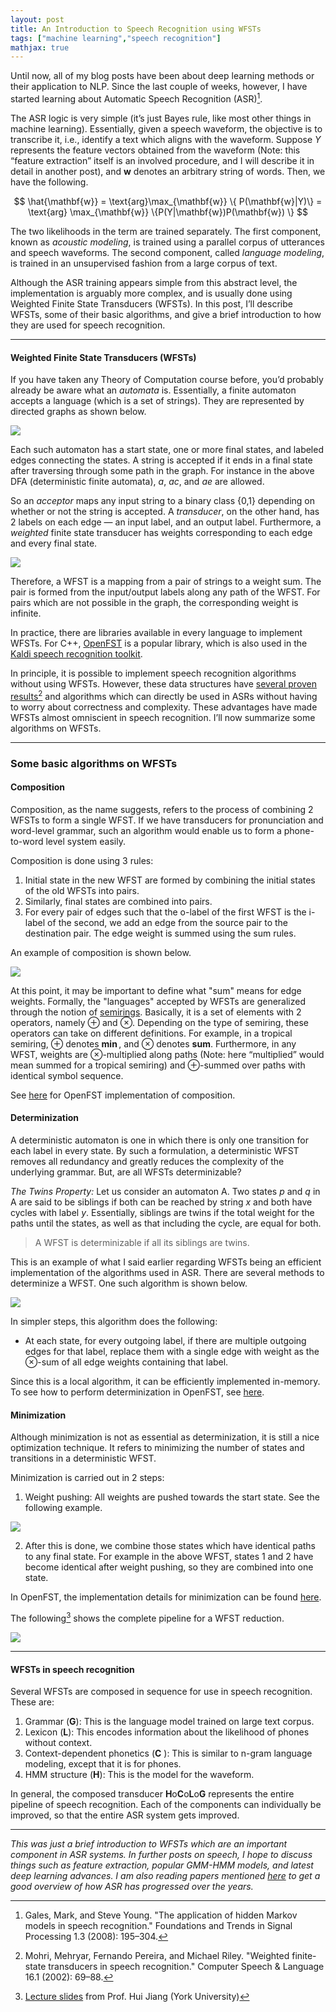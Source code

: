 ```yaml
---
layout: post
title: An Introduction to Speech Recognition using WFSTs
tags: ["machine learning","speech recognition"]
mathjax: true
---
```


Until now, all of my blog posts have been about deep learning methods or their application to NLP. Since the last couple of weeks, however, I have started learning about Automatic Speech Recognition (ASR)[^1].

The ASR logic is very simple (it’s just Bayes rule, like most other things in machine learning). Essentially, given a speech waveform, the objective is to transcribe it, i.e., identify a text which aligns with the waveform. Suppose $Y$ represents the feature vectors obtained from the waveform (Note: this “feature extraction” itself is an involved procedure, and I will describe it in detail in another post), and $\mathbf{w}$ denotes an arbitrary string of words. Then, we have the following.

$$ \hat{\mathbf{w}} = \text{arg}\max_{\mathbf{w}} \{ P(\mathbf{w}|Y)\} = \text{arg} \max_{\mathbf{w}} \{P(Y|\mathbf{w})P(\mathbf{w}) \} $$

The two likelihoods in the term are trained separately. The first component, known as *acoustic modeling*, is trained using a parallel corpus of utterances and speech waveforms. The second component, called *language modeling*, is trained in an unsupervised fashion from a large corpus of text.

Although the ASR training appears simple from this abstract level, the implementation is arguably more complex, and is usually done using Weighted Finite State Transducers (WFSTs). In this post, I’ll describe WFSTs, some of their basic algorithms, and give a brief introduction to how they are used for speech recognition.

*****

#### Weighted Finite State Transducers (WFSTs)

If you have taken any Theory of Computation course before, you’d probably already be aware what an *automata* is. Essentially, a finite automaton accepts a language (which is a set of strings). They are represented by directed graphs as shown below.

![](/static/img/17/dag.gif)

Each such automaton has a start state, one or more final states, and labeled edges connecting the states. A string is accepted if it ends in a final state after traversing through some path in the graph. For instance in the above DFA (deterministic finite automata), *a*, *ac*, and *ae* are allowed.

So an *acceptor* maps any input string to a binary class {0,1} depending on whether or not the string is accepted. A *transducer*, on the other hand, has 2 labels on each edge — an input label, and an output label. Furthermore, a *weighted* finite state transducer has weights corresponding to each edge and every final state.

![](/static/img/17/wfst.png)

Therefore, a WFST is a mapping from a pair of strings to a weight sum. The pair is formed from the input/output labels along any path of the WFST. For pairs which are not possible in the graph, the corresponding weight is infinite.

In practice, there are libraries available in every language to implement WFSTs. For C++, [OpenFST](http://www.openfst.org/twiki/bin/view/FST/WebHome) is a popular library, which is also used in the [Kaldi speech recognition toolkit](http://kaldi-asr.org/).

In principle, it is possible to implement speech recognition algorithms without using WFSTs. However, these data structures have [several proven results](https://cs.nyu.edu/~mohri/pub/csl01.pdf)[^2] and algorithms which can directly be used in ASRs without having to worry about correctness and complexity. These advantages have made WFSTs almost omniscient in speech recognition. I’ll now summarize some algorithms on WFSTs.

*****

### Some basic algorithms on WFSTs

#### Composition

Composition, as the name suggests, refers to the process of combining 2 WFSTs to form a single WFST. If we have transducers for pronunciation and word-level grammar, such an algorithm would enable us to form a phone-to-word level system easily.

Composition is done using 3 rules:

1.  Initial state in the new WFST are formed by combining the initial states of the old WFSTs into pairs.
2.  Similarly, final states are combined into pairs.
3.  For every pair of edges such that the o-label of the first WFST is the i-label of the second, we add an edge from the source pair to the destination pair. The edge weight is summed using the sum rules.

An example of composition is shown below.

![](/static/img/17/composition.png)

At this point, it may be important to define what "sum" means for edge weights. Formally, the "languages" accepted by WFSTs are generalized through the notion of [semirings](https://en.wikipedia.org/wiki/Semiring). Basically, it is a set of elements with 2 operators, namely $\oplus$ and $\otimes$. Depending on the type of semiring, these operators can take on different definitions. For example, in a tropical semiring, $\oplus$ denotes **$\min$**, and $\otimes$ denotes **sum**. Furthermore, in any WFST, weights are $\otimes$-multiplied along paths (Note: here “multiplied” would mean summed for a tropical semiring) and $\oplus$-summed over paths with identical symbol sequence. 

See [here](http://www.openfst.org/twiki/bin/view/FST/ComposeDoc) for OpenFST implementation of composition.

#### Determinization

A deterministic automaton is one in which there is only one transition for each label in every state. By such a formulation, a deterministic WFST removes all redundancy and greatly reduces the complexity of the underlying grammar. But, are all WFSTs determinizable?

*The Twins Property:* Let us consider an automaton A. Two states *p* and *q* in A are said to be siblings if both can be reached by string *x* and both have cycles with label *y*. Essentially, siblings are twins if the total weight for the paths until the states, as well as that including the cycle, are equal for both.

> A WFST is determinizable if all its siblings are twins.

This is an example of what I said earlier regarding WFSTs being an efficient implementation of the algorithms used in ASR. There are several methods to determinize a WFST. One such algorithm is shown below.

![](/static/img/17/determinization.png)

In simpler steps, this algorithm does the following:

* At each state, for every outgoing label, if there are multiple outgoing edges for that label, replace them with a single edge with weight as the $\otimes$-sum of all edge weights containing that label.

Since this is a local algorithm, it can be efficiently implemented in-memory. To see how to perform determinization in OpenFST, see [here](http://www.openfst.org/twiki/bin/view/FST/DeterminizeDoc).

#### Minimization

Although minimization is not as essential as determinization, it is still a nice optimization technique. It refers to minimizing the number of states and transitions in a deterministic WFST.

Minimization is carried out in 2 steps:

1.  Weight pushing: All weights are pushed towards the start state. See the following example.

![](/static/img/17/pushing.png)

2. After this is done, we combine those states which have identical paths to any final state. For example in the above WFST, states 1 and 2 have become identical after weight pushing, so they are combined into one state.

In OpenFST, the implementation details for minimization can be found [here](http://www.openfst.org/twiki/bin/view/FST/MinimizeDoc).

The following[^3] shows the complete pipeline for a WFST reduction.

![](/static/img/17/pipeline.png)

*****

#### WFSTs in speech recognition

Several WFSTs are composed in sequence for use in speech recognition. These are:

1.  Grammar (**G**): This is the language model trained on large text corpus.
2.  Lexicon (**L**): This encodes information about the likelihood of phones without context.
3.  Context-dependent phonetics (**C** ): This is similar to n-gram language modeling, except that it is for phones.
4.  HMM structure (**H**): This is the model for the waveform.

In general, the composed transducer **H**o**C**o**L**o**G** represents the entire pipeline of speech recognition. Each of the components can individually be improved, so that the entire ASR system gets improved.

*****

*This was just a brief introduction to WFSTs which are an important component in ASR systems. In further posts on speech, I hope to discuss things such as feature extraction, popular GMM-HMM models, and latest deep learning advances. I am also reading papers mentioned [here](http://jrmeyer.github.io/asr/2017/04/05/seminal-asr-papers.html) to get a good overview of how ASR has progressed over the years.*

[^1]: Gales, Mark, and Steve Young. "The application of hidden Markov models in speech recognition." Foundations and Trends in Signal Processing 1.3 (2008): 195–304.

[^2]: Mohri, Mehryar, Fernando Pereira, and Michael Riley. "Weighted finite-state transducers in speech recognition." Computer Speech & Language 16.1 (2002): 69–88.

[^3]: [Lecture slides](https://wiki.eecs.yorku.ca/course_archive/2011-12/W/6328/_media/wfst-tutorial.pdf) from Prof. Hui Jiang (York University)